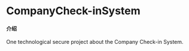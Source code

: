# CompanyCheck-inSystem

#### 介绍
One technological secure project about the Company Check-in System.